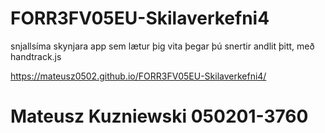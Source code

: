 # FORR3FV05EU-Skilaverkefni4

snjallsíma skynjara app sem lætur þig vita þegar þú snertir andlit þitt, með handtrack.js

https://mateusz0502.github.io/FORR3FV05EU-Skilaverkefni4/


# Mateusz Kuzniewski 050201-3760
